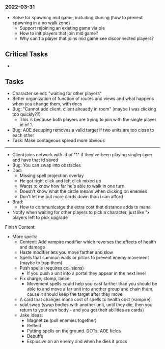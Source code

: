 ### 2022-03-31
- Solve for spawning mid game, including cloning (how to prevent spawning in a no walk zone)
    - Support rejoining an existing game via pie
    - How to init players that join mid game?
    - Why can't a player that joins mid game see disconnected players?
## Critical Tasks
-
## Tasks
- Character select: "waiting  for other players"
- Better organization of function of routes and views and what happens when you change them, with docs
- Bug: "Cannot add client, client alreaedy in room" (maybe I was clicking too quickly??)
    - This is because both players are trying to join with the single player id of 1.
- Bug: AOE deduping removes a valid target if two units are too close to each other
- Task: Make contageous spread more obvious
---
- Client joins network with id of "1" if they've been playing singleplayer and have that id saved
- Bug: You can swap into obstacles
- Dad:
    - Missing spell projection overlay
    - He got right click and left click mixed up
    - Wants to know how far he's able to walk in one turn
    - Doesn't know what the circle means when clicking on enemies
    - Don't let me put more cards down than i can afford
- Brad:
    - How to communicatge the extra cost that distance adds to mana
- Notify when waiting for other players to pick a character, just like "x players left to pick upgrade

Finish Content:
- More spells:
    - Content: Add vampire modifier which reverses the effects of health and damage
    - Haste modifier lets you move farther and slow
    - Spells that summon walls or pillars to prevent enemy movement (maybe to trap them)
    - Push spells (requires collisions)
        - If you push a unit into a portal they appear in the next level
    - Fix charge, stomp, lance
        - Movement spells could help you cast farther than you should be able to and move a far unit into another group and chain them, cause it should keep the target after they move
    - A card that changes mana cost of spells to health cost (vampire)
    - soul swap (swap bodies with another unit, until they die, then you return to your own body - and you get their abilities as cards)
    - Jake Ideas:
        - Magnetize (pull enemies together)
        - Reflect
        - Putting spells on the ground. DOTs, AOE fields
        - Debuffs
        - Explosive on an enemy and when he dies it procs